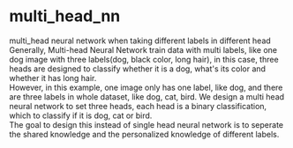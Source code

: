 # multi_head_nn
multi_head neural network when taking different labels in different head
Generally, Multi-head Neural Network train data with multi labels, like one dog image with three labels(dog, black color, long hair), in this case, three heads are designed to classify whether it is a dog, what's its color and whether it has long hair. \
However, in this example, one image only has one label, like dog, and there are three labels in whole dataset, like dog, cat, bird. We design a multi head neural network to set three heads, each head is a binary classification, which to classify if it is dog, cat or bird.\
The goal to design this instead of single head neural network is to seperate the shared knowledge and the personalized knowledge of different labels.
